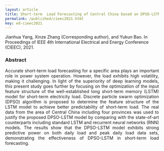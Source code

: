 ```yaml
---
layout: article
title: Short-term  Load Forecasting of Central China based on DPSO-LSTM
permalink: /published/cieec2021.html
key: ed-cieec2021
---
```

Jianhua Yang, Xinze Zhang (Corresponding author), and Yukun Bao. In Proceedings of IEEE 4th International Electrical and Energy Conference (CIEEC), 2021.

<!--more-->

### Abstract

<div style="text-align: justify"   markdown='1'>
Accurate short-term load forecasting for a specific area plays an important role in power system operation. However, the load exhibits high volatility, making it challenging. In light of the superiority of deep learning models, this present study goes further by focusing on the optimization of the input feature structure of the well-established long short-term memory (LSTM) model for short-term electricity load. Discrete particle swarm optimization (DPSO) algorithm is proposed to determine the feature structure of the LSTM model to achieve better predictability of short-term load. The real data from the area of Central China including four provinces was used to justify the proposed DPSO-LSTM model by comparing with the state-of-art counterparts including standard LSTM and recurrent neural networks (RNN) models. The results show that the DPSO-LSTM model exhibits strong predictive power on both daily load and peak daily load data sets, demonstrating the effectiveness of DPSO-LSTM in short-term load forecasting.

</div>